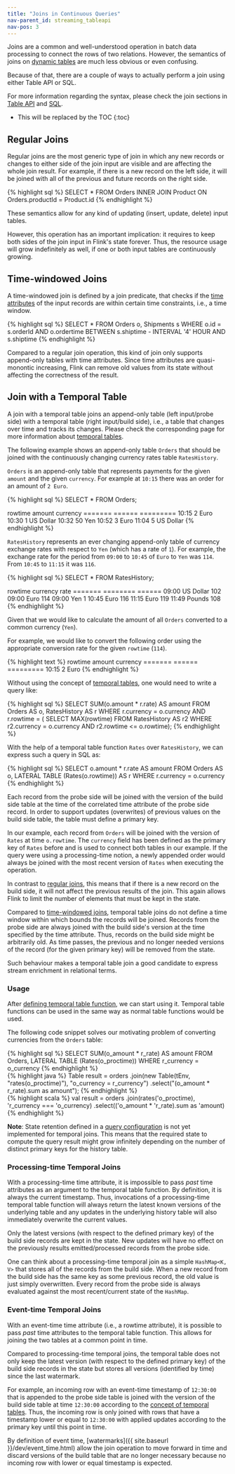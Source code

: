 ```yaml
---
title: "Joins in Continuous Queries"
nav-parent_id: streaming_tableapi
nav-pos: 3
---
```

<!--
Licensed to the Apache Software Foundation (ASF) under one
or more contributor license agreements.  See the NOTICE file
distributed with this work for additional information
regarding copyright ownership.  The ASF licenses this file
to you under the Apache License, Version 2.0 (the
"License"); you may not use this file except in compliance
with the License.  You may obtain a copy of the License at

  http://www.apache.org/licenses/LICENSE-2.0

Unless required by applicable law or agreed to in writing,
software distributed under the License is distributed on an
"AS IS" BASIS, WITHOUT WARRANTIES OR CONDITIONS OF ANY
KIND, either express or implied.  See the License for the
specific language governing permissions and limitations
under the License.
-->

Joins are a common and well-understood operation in batch data processing to connect the rows of two relations. However, the semantics of joins on [dynamic tables](dynamic_tables.html) are much less obvious or even confusing.

Because of that, there are a couple of ways to actually perform a join using either Table API or SQL.

For more information regarding the syntax, please check the join sections in [Table API](../tableApi.html#joins) and [SQL](../sql.html#joins).

* This will be replaced by the TOC
{:toc}

Regular Joins
-------------

Regular joins are the most generic type of join in which any new records or changes to either side of the join input are visible and are affecting the whole join result.
For example, if there is a new record on the left side, it will be joined with all of the previous and future records on the right side.

{% highlight sql %}
SELECT * FROM Orders
INNER JOIN Product
ON Orders.productId = Product.id
{% endhighlight %}

These semantics allow for any kind of updating (insert, update, delete) input tables.

However, this operation has an important implication: it requires to keep both sides of the join input in Flink's state forever.
Thus, the resource usage will grow indefinitely as well, if one or both input tables are continuously growing.

Time-windowed Joins
-------------------

A time-windowed join is defined by a join predicate, that checks if the [time attributes](time_attributes.html) of the input
records are within certain time constraints, i.e., a time window.

{% highlight sql %}
SELECT *
FROM
  Orders o,
  Shipments s
WHERE o.id = s.orderId AND
      o.ordertime BETWEEN s.shiptime - INTERVAL '4' HOUR AND s.shiptime
{% endhighlight %}

Compared to a regular join operation, this kind of join only supports append-only tables with time attributes. Since time attributes are quasi-monontic increasing, Flink can remove old values from its state without affecting the correctness of the result.

Join with a Temporal Table
--------------------------

A join with a temporal table joins an append-only table (left input/probe side) with a temporal table (right input/build side),
i.e., a table that changes over time and tracks its changes. Please check the corresponding page for more information about [temporal tables](temporal_tables.html).

The following example shows an append-only table `Orders` that should be joined with the continuously changing currency rates table `RatesHistory`.

`Orders` is an append-only table that represents payments for the given `amount` and the given `currency`.
For example at `10:15` there was an order for an amount of `2 Euro`.

{% highlight sql %}
SELECT * FROM Orders;

rowtime amount currency
======= ====== =========
10:15        2 Euro
10:30        1 US Dollar
10:32       50 Yen
10:52        3 Euro
11:04        5 US Dollar
{% endhighlight %}

`RatesHistory` represents an ever changing append-only table of currency exchange rates with respect to `Yen` (which has a rate of `1`).
For example, the exchange rate for the period from `09:00` to `10:45` of `Euro` to `Yen` was `114`. From `10:45` to `11:15` it was `116`.

{% highlight sql %}
SELECT * FROM RatesHistory;

rowtime currency   rate
======= ======== ======
09:00   US Dollar   102
09:00   Euro        114
09:00   Yen           1
10:45   Euro        116
11:15   Euro        119
11:49   Pounds      108
{% endhighlight %}

Given that we would like to calculate the amount of all `Orders` converted to a common currency (`Yen`).

For example, we would like to convert the following order using the appropriate conversion rate for the given `rowtime` (`114`).

{% highlight text %}
rowtime amount currency
======= ====== =========
10:15        2 Euro
{% endhighlight %}

Without using the concept of [temporal tables](temporal_tables.html), one would need to write a query like:

{% highlight sql %}
SELECT
  SUM(o.amount * r.rate) AS amount
FROM Orders AS o,
  RatesHistory AS r
WHERE r.currency = o.currency
AND r.rowtime = (
  SELECT MAX(rowtime)
  FROM RatesHistory AS r2
  WHERE r2.currency = o.currency
  AND r2.rowtime <= o.rowtime);
{% endhighlight %}

With the help of a temporal table function `Rates` over `RatesHistory`, we can express such a query in SQL as:

{% highlight sql %}
SELECT
  o.amount * r.rate AS amount
FROM
  Orders AS o,
  LATERAL TABLE (Rates(o.rowtime)) AS r
WHERE r.currency = o.currency
{% endhighlight %}

Each record from the probe side will be joined with the version of the build side table at the time of the correlated time attribute of the probe side record.
In order to support updates (overwrites) of previous values on the build side table, the table must define a primary key.

In our example, each record from `Orders` will be joined with the version of `Rates` at time `o.rowtime`. The `currency` field has been defined as the primary key of `Rates` before and is used to connect both tables in our example. If the query were using a processing-time notion, a newly appended order would always be joined with the most recent version of `Rates` when executing the operation. 

In contrast to [regular joins](#regular-joins), this means that if there is a new record on the build side, it will not affect the previous results of the join.
This again allows Flink to limit the number of elements that must be kept in the state.

Compared to [time-windowed joins](#time-windowed-joins), temporal table joins do not define a time window within which bounds the records will be joined.
Records from the probe side are always joined with the build side's version at the time specified by the time attribute. Thus, records on the build side might be arbitrarily old.
As time passes, the previous and no longer needed versions of the record (for the given primary key) will be removed from the state.

Such behaviour makes a temporal table join a good candidate to express stream enrichment in relational terms.

### Usage

After [defining temporal table function](temporal_tables.html#defining-temporal-table-function), we can start using it.
Temporal table functions can be used in the same way as normal table functions would be used.

The following code snippet solves our motivating problem of converting currencies from the `Orders` table:

<div class="codetabs" markdown="1">
<div data-lang="SQL" markdown="1">
{% highlight sql %}
SELECT
  SUM(o_amount * r_rate) AS amount
FROM
  Orders,
  LATERAL TABLE (Rates(o_proctime))
WHERE
  r_currency = o_currency
{% endhighlight %}
</div>
<div data-lang="java" markdown="1">
{% highlight java %}
Table result = orders
    .join(new Table(tEnv, "rates(o_proctime)"), "o_currency = r_currency")
    .select("(o_amount * r_rate).sum as amount");
{% endhighlight %}
</div>
<div data-lang="scala" markdown="1">
{% highlight scala %}
val result = orders
    .join(rates('o_proctime), 'r_currency === 'o_currency)
    .select(('o_amount * 'r_rate).sum as 'amount)
{% endhighlight %}
</div>
</div>

**Note**: State retention defined in a [query configuration](query_configuration.html) is not yet implemented for temporal joins.
This means that the required state to compute the query result might grow infinitely depending on the number of distinct primary keys for the history table.

### Processing-time Temporal Joins

With a processing-time time attribute, it is impossible to pass _past_ time attributes as an argument to the temporal table function.
By definition, it is always the current timestamp. Thus, invocations of a processing-time temporal table function will always return the latest known versions of the underlying table
and any updates in the underlying history table will also immediately overwrite the current values.

Only the latest versions (with respect to the defined primary key) of the build side records are kept in the state.
New updates will have no effect on the previously results emitted/processed records from the probe side.

One can think about a processing-time temporal join as a simple `HashMap<K, V>` that stores all of the records from the build side.
When a new record from the build side has the same key as some previous record, the old value is just simply overwritten.
Every record from the probe side is always evaluated against the most recent/current state of the `HashMap`.

### Event-time Temporal Joins

With an event-time time attribute (i.e., a rowtime attribute), it is possible to pass _past_ time attributes to the temporal table function.
This allows for joining the two tables at a common point in time.

Compared to processing-time temporal joins, the temporal table does not only keep the latest version (with respect to the defined primary key) of the build side records in the state
but stores all versions (identified by time) since the last watermark.

For example, an incoming row with an event-time timestamp of `12:30:00` that is appended to the probe side table
is joined with the version of the build side table at time `12:30:00` according to the [concept of temporal tables](temporal_tables.html).
Thus, the incoming row is only joined with rows that have a timestamp lower or equal to `12:30:00` with
applied updates according to the primary key until this point in time.

By definition of event time, [watermarks]({{ site.baseurl }}/dev/event_time.html) allow the join operation to move
forward in time and discard versions of the build table that are no longer necessary because no incoming row with
lower or equal timestamp is expected.
